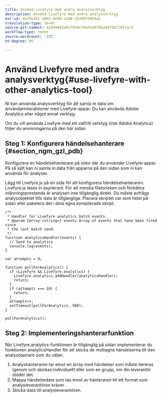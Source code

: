 ```yaml
---
title: Använd Livefyre med andra analysverktyg
description: Använd Livefyre med andra analysverktyg
exl-id: da29e281-5095-4e99-a248-19390f2059a2
translation-type: tm+mt
source-git-commit: a2449482e617939cfda7e367da34875bf187c4c9
workflow-type: tm+mt
source-wordcount: '225'
ht-degree: 0%

---
```


# Använd Livefyre med andra analysverktyg{#use-livefyre-with-other-analytics-tool}

Ni kan använda analysverktyg för att samla in data om användarinteraktioner med Livefyre-appar. Du kan använda Adobe Analytics eller något annat verktyg.

Om du vill använda Livefyre med ett valfritt verktyg (inte Adobe Analytics) följer du anvisningarna på den här sidan.

## Steg 1: Konfigurera händelsehanterare {#section_ngm_gzl_pdb}

Konfigurera en händelsehanterare på sidor där du använder Livefyre-appar. På så sätt kan ni samla in data från apparna på den sidan som ni kan använda för analyser.

Lägg till Livefyre.js på en sida för att konfigurera händelsehanteraren. Livefyre.js läses in asynkront. För att minska filstorleken och förbättra inläsningsprestanda är analysen inte tillgänglig direkt. Du måste avfråga analysobjektet tills data är tillgängliga. Placera skriptet var som helst på sidan eller paketera det i dina egna kompilerade skript.

```
/** 
 * Handler for Livefyre analytics batch events. 
 * @param {Array.<string>} events Array of events that have been fired since 
 * the last batch send. 
 */ 
function analyticsHandler(events) { 
  // Send to analytics 
  console.log(events); 
} 
 
var attempts = 0; 
 
function pollForAnalytics() { 
  if (Livefyre && Livefyre.analytics) { 
    Livefyre.analytics.addHandler(analyticsHandler); 
    return; 
  } 
  if (attempts === 10) { 
    return; 
  } 
  attempts++; 
  setTimeout(pollForAnalytics, 500); 
} 
 
pollForAnalytics(); 
```

## Steg 2: Implementeringshanterarfunktion

När Livefyre.analytics-funktionen är tillgänglig på sidan implementerar du funktionen analyticsHandler för att skicka de mottagna händelserna till den analysöppnare som du väljer.

1. Analyshanteraren tar emot en array med händelser som måste itereras igenom och skickas individuellt eller som en grupp, om din leverantör stöder det.
1. Mappa händelsedata som tas emot av hanteraren till ett format som analysleverantören kräver.
1. Skicka data till analysleverantören.
